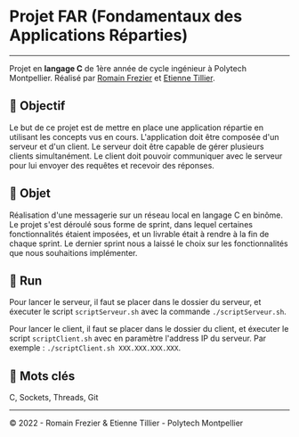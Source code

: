 # Projet FAR (Fondamentaux des Applications Réparties)

---

Projet en **langage C** de 1ère année de cycle ingénieur à Polytech Montpellier. Réalisé par [Romain Frezier](https://github.com/romainfrezier) et [Etienne Tillier](https://github.com/etienne-tillier).

## 🎯 Objectif

Le but de ce projet est de mettre en place une application répartie en utilisant les concepts vus en cours. L'application doit être composée d'un serveur et d'un client. Le serveur doit être capable de gérer plusieurs clients simultanément. Le client doit pouvoir communiquer avec le serveur pour lui envoyer des requêtes et recevoir des réponses.

## 📨 Objet

Réalisation d'une messagerie sur un réseau local en langage C en binôme. Le projet s'est déroulé sous forme de sprint, dans lequel certaines fonctionnalités étaient imposées, et un livrable était à rendre à la fin de chaque sprint. Le dernier sprint nous a laissé le choix sur les fonctionnalités que nous souhaitions implémenter.

## 🚀 Run

Pour lancer le serveur, il faut se placer dans le dossier du serveur, et éxecuter le script `scriptServeur.sh` avec la commande `./scriptServeur.sh`.

Pour lancer le client, il faut se placer dans le dossier du client, et éxecuter le script `scriptClient.sh` avec en paramètre l'address IP du serveur. Par exemple : `./scriptClient.sh XXX.XXX.XXX.XXX`.

## 🔑 Mots clés

C, Sockets, Threads, Git

---

© 2022 - Romain Frezier & Etienne Tillier - Polytech Montpellier